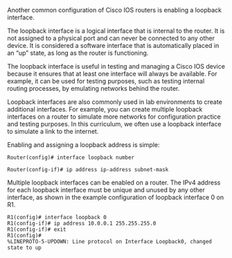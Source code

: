 Another common configuration of Cisco IOS routers is enabling a loopback interface.

The loopback interface is a logical interface that is internal to the router. It is not assigned to a physical port and can never be connected to any other device. It is considered a software interface that is automatically placed in an “up” state, as long as the router is functioning.

The loopback interface is useful in testing and managing a Cisco IOS device because it ensures that at least one interface will always be available. For example, it can be used for testing purposes, such as testing internal routing processes, by emulating networks behind the router.

Loopback interfaces are also commonly used in lab environments to create additional interfaces. For example, you can create multiple loopback interfaces on a router to simulate more networks for configuration practice and testing purposes. In this curriculum, we often use a loopback interface to simulate a link to the internet.

Enabling and assigning a loopback address is simple:

```
Router(config)# interface loopback number 
```

```
Router(config-if)# ip address ip-address subnet-mask 
```

Multiple loopback interfaces can be enabled on a router. The IPv4 address for each loopback interface must be unique and unused by any other interface, as shown in the example configuration of loopback interface 0 on R1.

```
R1(config)# interface loopback 0
R1(config-if)# ip address 10.0.0.1 255.255.255.0
R1(config-if)# exit
R1(config)#
%LINEPROTO-5-UPDOWN: Line protocol on Interface Loopback0, changed state to up
```